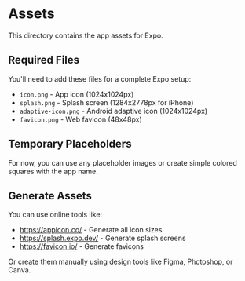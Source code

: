 # Assets

This directory contains the app assets for Expo.

## Required Files

You'll need to add these files for a complete Expo setup:

- `icon.png` - App icon (1024x1024px)
- `splash.png` - Splash screen (1284x2778px for iPhone)
- `adaptive-icon.png` - Android adaptive icon (1024x1024px)
- `favicon.png` - Web favicon (48x48px)

## Temporary Placeholders

For now, you can use any placeholder images or create simple colored squares with the app name.

## Generate Assets

You can use online tools like:
- https://appicon.co/ - Generate all icon sizes
- https://splash.expo.dev/ - Generate splash screens
- https://favicon.io/ - Generate favicons

Or create them manually using design tools like Figma, Photoshop, or Canva.

